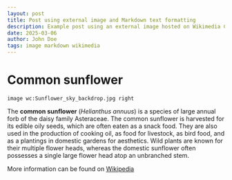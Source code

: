 ```yaml
---
layout: post
title: Post using external image and Markdown text formatting
description: Example post using an external image hosted on Wikimedia Commons and text formatting using Markdown.
date: 2025-03-06
author: John Doe
tags: image markdown wikimedia
---
```


# Common sunflower

`image wc:Sunflower_sky_backdrop.jpg right`

The **common sunflower** (*Helianthus annuus*) is a species of large annual forb of the daisy family Asteraceae. The common sunflower is harvested for its edible oily seeds, which are often eaten as a snack food. They are also used in the production of cooking oil, as food for livestock, as bird food, and as a plantings in domestic gardens for aesthetics. Wild plants are known for their multiple flower heads, whereas the domestic sunflower often possesses a single large flower head atop an unbranched stem.

More information can be found on [Wikipedia](https://en.wikipedia.org/wiki/Common_sunflower)